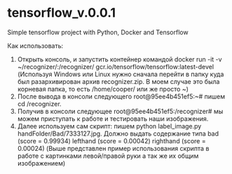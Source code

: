 # tensorflow_v.0.0.1
Simple tensorflow project with Python, Docker and Tensorflow

Как использовать:
1. Открыть консоль, и запустить контейнер командой docker run -it -v ~/recognizer/:/recognizer/ gcr.io/tensorflow/tensorflow:latest-devel (Используя Windows или Linux нужно сначала перейти в папку куда был разархивирован архив recognizer.zip. В моем случае это была корневая папка, то есть /home/cooper/ или же просто ~)
2. После вывода в консоли следующего root@95ee4b451ef5:~# пишем cd /recognizer.
3. Получив в консоли следующее root@95ee4b451ef5:/recognizer# мы можем приступать к работе и тестировать наши изображения.
4. Далее используем сам скрипт: пишем python label_image.py handFolder/Bad/7333127.jpg. Должно выдать содержание типа
    bad (score = 0.99934)
    lefthand (score = 0.00042)
    righthand (score = 0.00024)
    (Выше представлен пример использования скрипта в работе с картинками левой/правой руки а так же их общим изображением)
